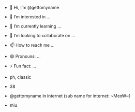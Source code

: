 - 👋 Hi, I’m @gettomyname
- 👀 I’m interested in ...
- 🌱 I’m currently learning ...
- 💞️ I’m looking to collaborate on ...
- 📫 How to reach me ...
- 😄 Pronouns: ...
- ⚡ Fun fact: ...

- ph, classic
- 38
- @gettomyname in internet (sub name for internet: ~MeoW~)
- miu

<!---
gettomyname/gettomyname is a ✨ special ✨ repository because its `README.md` (this file) appears on your GitHub profile.
You can click the Preview link to take a look at your changes.
--->

